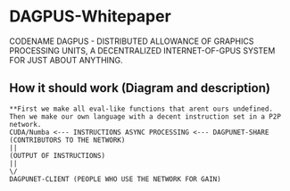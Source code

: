 # DAGPUS-Whitepaper
CODENAME DAGPUS - DISTRIBUTED ALLOWANCE OF GRAPHICS PROCESSING UNITS, A DECENTRALIZED INTERNET-OF-GPUS SYSTEM FOR JUST ABOUT ANYTHING. 

## How it should work (Diagram and description)
```
**First we make all eval-like functions that arent ours undefined. Then we make our own language with a decent instruction set in a P2P network. 
CUDA/Numba <--- INSTRUCTIONS ASYNC PROCESSING <--- DAGPUNET-SHARE (CONTRIBUTORS TO THE NETWORK)
||
(OUTPUT OF INSTRUCTIONS)
||
\/
DAGPUNET-CLIENT (PEOPLE WHO USE THE NETWORK FOR GAIN)
```
